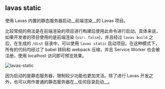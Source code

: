 ## lavas static

使用 Lavas 内置的静态服务器启动__前端渲染__的 Lavas 项目。

比较常规的用法是在前端渲染的项目进行构建后使用此命令进行启动。具体来说，如果开发者的项目使用的是前端渲染 (`ssr: false`)，并且经过 `lavas build` 之后，在生成的 `/dist` 目录中，可以使用 `lavas static` 启动项目。在这种模式下，所有的代码均经过了 babel 转码和 webpack 压缩，并且 Service Worker 也会被注册，使用 localhost 访问即可预览效果。

![lavas-static](https://boscdn.baidu.com/assets/lavas/codelab/lavas-static.png)

因为启动的是静态服务器，限制较少功能也更加灵活。除了进行 Lavas 开发之外，也可以用作普通的静态服务器在__任何目录启动__。

